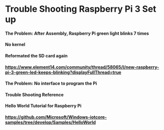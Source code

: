 # Trouble Shooting Raspberry Pi 3 Set up

#### The Problem: After Assembly, Raspberry Pi green light blinks 7 times
#### No kernel
#### Reformated the SD card again
#### https://www.element14.com/community/thread/58065/l/new-raspberry-pi-3-green-led-keeps-blinking?displayFullThread=true

#### The Problem: No interface to program the Pi
#### Trouble Shooting Reference
#### Hello World Tutorial for Raspberry Pi
#### https://github.com/Microsoft/Windows-iotcore-samples/tree/develop/Samples/HelloWorld
